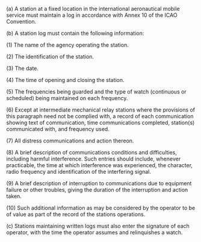 (a) A station at a fixed location in the international aeronautical mobile service must maintain a log in accordance with Annex 10 of the ICAO Convention.

(b) A station log must contain the following information:

(1) The name of the agency operating the station.

(2) The identification of the station.

(3) The date.

(4) The time of opening and closing the station.

(5) The frequencies being guarded and the type of watch (continuous or scheduled) being maintained on each frequency.

(6) Except at intermediate mechanical relay stations where the provisions of this paragraph need not be complied with, a record of each communication showing text of communication, time communications completed, station(s) communicated with, and frequency used.

(7) All distress communications and action thereon.

(8) A brief description of communications conditions and difficulties, including harmful interference. Such entries should include, whenever practicable, the time at which interference was experienced, the character, radio frequency and identification of the interfering signal.

(9) A brief description of interruption to communications due to equipment failure or other troubles, giving the duration of the interruption and action taken.

(10) Such additional information as may be considered by the operator to be of value as part of the record of the stations operations.

(c) Stations maintaining written logs must also enter the signature of each operator, with the time the operator assumes and relinquishes a watch.


